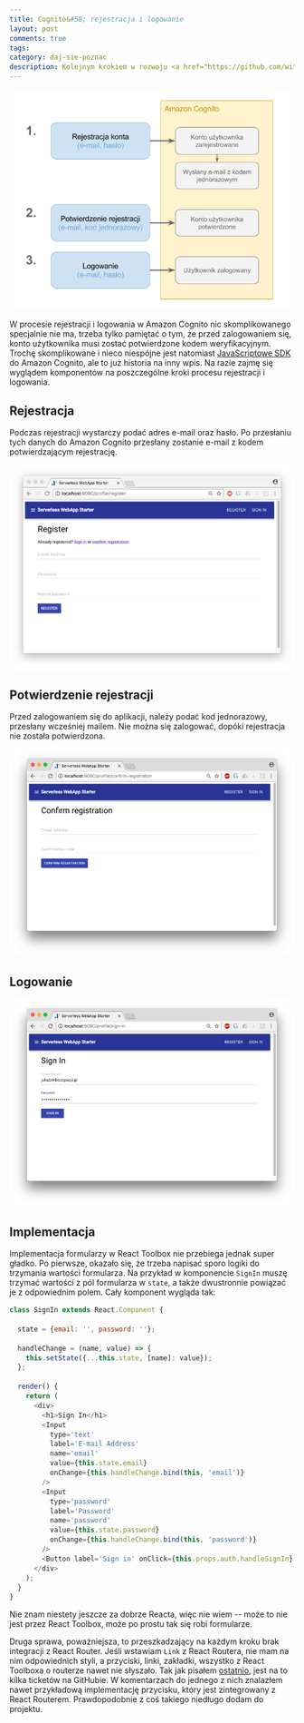```yaml
---
title: Cognito&#58; rejestracja i logowanie
layout: post
comments: true
tags: 
category: daj-sie-poznac
description: Kolejnym krokiem w rozwoju <a href="https://github.com/withspace/serverless-webapp-starter">startera</a>, skoro są już podstawowe mocki, skoro wiadomo już jak działa React Router i jak składa się komponenty w React Toolbox, jest zamockowanie komponentów, pozwalających obsłużyć procez rejestracji i logowania użytkownika w Amazon Cognito.
---
```


![cognito-schemat](/assets/img/posts/cognito-schemat.png)

W procesie rejestracji i logowania w Amazon Cognito nic skomplikowanego specjalnie nie ma, trzeba tylko pamiętać o tym, że przed zalogowaniem się, konto użytkownika musi zostać potwierdzone kodem weryfikacyjnym.
Trochę skomplikowane i nieco niespójne jest natomiast [JavaScriptowe SDK](https://github.com/aws/amazon-cognito-identity-js) do Amazon Cognito, ale to już historia na inny wpis.
Na razie zajmę się wyglądem komponentów na poszczególne kroki procesu rejestracji i logowania.


## Rejestracja

Podczas rejestracji wystarczy podać adres e-mail oraz hasło.
Po przesłaniu tych danych do Amazon Cognito przesłany zostanie e-mail z kodem potwierdzającym rejestrację.

![Mock na rejestrację](/assets/img/posts/starter-mock-register.png)


## Potwierdzenie rejestracji

Przed zalogowaniem się do aplikacji, należy podać kod jednorazowy, przesłany wcześniej mailem.
Nie można się zalogować, dopóki rejestracja nie została potwierdzona.

![Mock na rejestrację](/assets/img/posts/starter-mock-confirm-registration.png)


## Logowanie

![Mock na rejestrację](/assets/img/posts/starter-mock-sign-in.png)


## Implementacja

Implementacja formularzy w React Toolbox nie przebiega jednak super gładko.
Po pierwsze, okazało się, że trzeba napisać sporo logiki do trzymania wartości formularza.
Na przykład w komponencie `SignIn` muszę trzymać wartości z pól formularza w `state`, a także dwustronnie powiązać je z odpowiednim polem.
Cały komponent wygląda tak:

```javascript
class SignIn extends React.Component {

  state = {email: '', password: ''};

  handleChange = (name, value) => {
    this.setState({...this.state, [name]: value});
  };

  render() {
    return (
      <div>
        <h1>Sign In</h1>
        <Input
          type='text'
          label='E-mail Address'
          name='email'
          value={this.state.email}
          onChange={this.handleChange.bind(this, 'email')}
        />
        <Input
          type='password'
          label='Password'
          name='password'
          value={this.state.password}
          onChange={this.handleChange.bind(this, 'password')}
        />
        <Button label='Sign in' onClick={this.props.auth.handleSignIn} raised primary/>
      </div>
    );
  }
}
```

Nie znam niestety jeszcze za dobrze Reacta, więc nie wiem -- może to nie jest przez React Toolbox, może po prostu tak się robi formularze.

Druga sprawa, poważniejsza, to przeszkadzający na każdym kroku brak integracji z React Router.
Jeśli wstawiam `Link` z React Routera, nie mam na nim odpowiednich styli, a przyciski, linki, zakładki, wszystko z React Toolboxa o routerze nawet nie słyszało.
Tak jak pisałem [ostatnio](http://dzikowski.github.io/daj-sie-poznac/2017/04/07/react-toolbox/), jest na to kilka ticketów na GitHubie.
W komentarzach do jednego z nich znalazłem nawet przykładową implementację przycisku, który jest zintegrowany z React Routerem.
Prawdopodobnie z coś takiego niedługo dodam do projektu.
